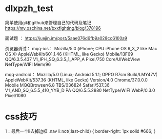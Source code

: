 # dlxpzh_test
简单使用git和github来管理自己的代码及笔记 https://my.oschina.net/bxxfighting/blog/378196

面试题 ： https://juejin.im/post/5aae076d6fb9a028cc6100a9

浏览器调试：
mqq-ios：
Mozilla/5.0 (iPhone; CPU iPhone OS 9_3_2 like Mac OS X) AppleWebKit/601.1.46 (KHTML, like Gecko) Mobile/13F69 QQ/6.3.5.437 V1_IPH_SQ_6.3.5_1_APP_A Pixel/750 Core/UIWebView NetType/WIFI Mem/96

mqq-android：
Mozilla/5.0 (Linux; Android 5.1.1; OPPO R7sm Build/LMY47V) AppleWebKit/537.36 (KHTML, like Gecko) Version/4.0 Chrome/37.0.0.0 Mobile MQQBrowser/6.8 TBS/036824 Safari/537.36 V1_AND_SQ_6.5.5_410_YYB_D PA QQ/6.5.5.2880 NetType/WIFI WebP/0.3.0 Pixel/1080


# css技巧
1：最后一个li去掉边框
.nav li:not(:last-child) {
  border-right: 1px solid #666;
}
